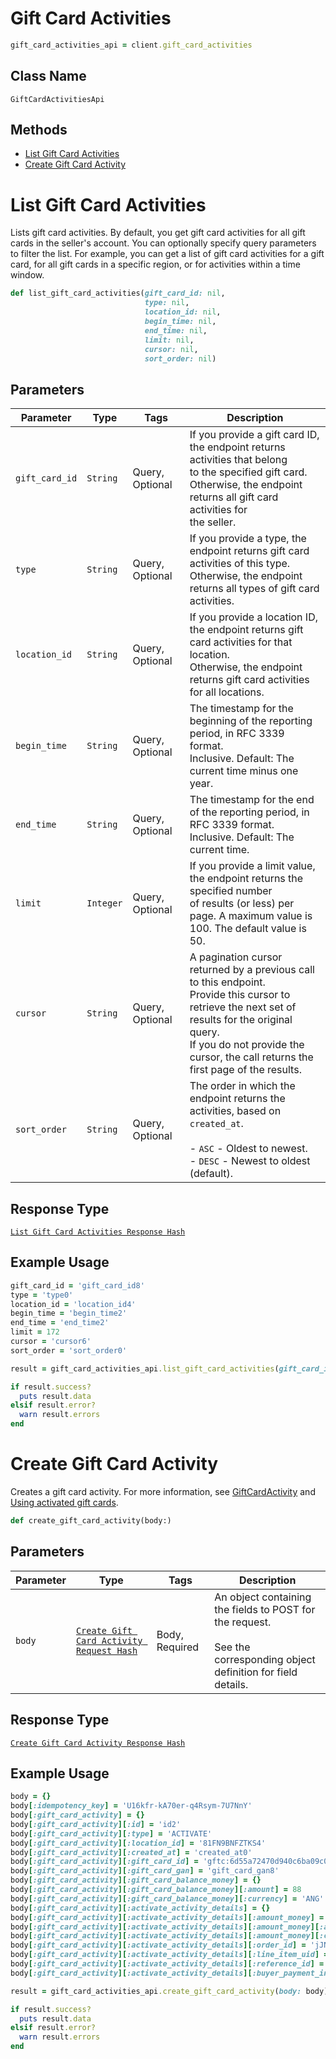 # Gift Card Activities

```ruby
gift_card_activities_api = client.gift_card_activities
```

## Class Name

`GiftCardActivitiesApi`

## Methods

* [List Gift Card Activities](/doc/api/gift-card-activities.md#list-gift-card-activities)
* [Create Gift Card Activity](/doc/api/gift-card-activities.md#create-gift-card-activity)


# List Gift Card Activities

Lists gift card activities. By default, you get gift card activities for all
gift cards in the seller's account. You can optionally specify query parameters to
filter the list. For example, you can get a list of gift card activities for a gift card,
for all gift cards in a specific region, or for activities within a time window.

```ruby
def list_gift_card_activities(gift_card_id: nil,
                              type: nil,
                              location_id: nil,
                              begin_time: nil,
                              end_time: nil,
                              limit: nil,
                              cursor: nil,
                              sort_order: nil)
```

## Parameters

| Parameter | Type | Tags | Description |
|  --- | --- | --- | --- |
| `gift_card_id` | `String` | Query, Optional | If you provide a gift card ID, the endpoint returns activities that belong<br>to the specified gift card. Otherwise, the endpoint returns all gift card activities for<br>the seller. |
| `type` | `String` | Query, Optional | If you provide a type, the endpoint returns gift card activities of this type.<br>Otherwise, the endpoint returns all types of gift card activities. |
| `location_id` | `String` | Query, Optional | If you provide a location ID, the endpoint returns gift card activities for that location.<br>Otherwise, the endpoint returns gift card activities for all locations. |
| `begin_time` | `String` | Query, Optional | The timestamp for the beginning of the reporting period, in RFC 3339 format.<br>Inclusive. Default: The current time minus one year. |
| `end_time` | `String` | Query, Optional | The timestamp for the end of the reporting period, in RFC 3339 format.<br>Inclusive. Default: The current time. |
| `limit` | `Integer` | Query, Optional | If you provide a limit value, the endpoint returns the specified number<br>of results (or less) per page. A maximum value is 100. The default value is 50. |
| `cursor` | `String` | Query, Optional | A pagination cursor returned by a previous call to this endpoint.<br>Provide this cursor to retrieve the next set of results for the original query.<br>If you do not provide the cursor, the call returns the first page of the results. |
| `sort_order` | `String` | Query, Optional | The order in which the endpoint returns the activities, based on `created_at`.<br><br>- `ASC` - Oldest to newest.<br>- `DESC` - Newest to oldest (default). |

## Response Type

[`List Gift Card Activities Response Hash`](/doc/models/list-gift-card-activities-response.md)

## Example Usage

```ruby
gift_card_id = 'gift_card_id8'
type = 'type0'
location_id = 'location_id4'
begin_time = 'begin_time2'
end_time = 'end_time2'
limit = 172
cursor = 'cursor6'
sort_order = 'sort_order0'

result = gift_card_activities_api.list_gift_card_activities(gift_card_id: gift_card_id, type: type, location_id: location_id, begin_time: begin_time, end_time: end_time, limit: limit, cursor: cursor, sort_order: sort_order)

if result.success?
  puts result.data
elsif result.error?
  warn result.errors
end
```


# Create Gift Card Activity

Creates a gift card activity. For more information, see
[GiftCardActivity](https://developer.squareup.com/docs/gift-cards/using-gift-cards-api#giftcardactivity) and
[Using activated gift cards](https://developer.squareup.com/docs/gift-cards/using-gift-cards-api#using-activated-gift-cards).

```ruby
def create_gift_card_activity(body:)
```

## Parameters

| Parameter | Type | Tags | Description |
|  --- | --- | --- | --- |
| `body` | [`Create Gift Card Activity Request Hash`](/doc/models/create-gift-card-activity-request.md) | Body, Required | An object containing the fields to POST for the request.<br><br>See the corresponding object definition for field details. |

## Response Type

[`Create Gift Card Activity Response Hash`](/doc/models/create-gift-card-activity-response.md)

## Example Usage

```ruby
body = {}
body[:idempotency_key] = 'U16kfr-kA70er-q4Rsym-7U7NnY'
body[:gift_card_activity] = {}
body[:gift_card_activity][:id] = 'id2'
body[:gift_card_activity][:type] = 'ACTIVATE'
body[:gift_card_activity][:location_id] = '81FN9BNFZTKS4'
body[:gift_card_activity][:created_at] = 'created_at0'
body[:gift_card_activity][:gift_card_id] = 'gftc:6d55a72470d940c6ba09c0ab8ad08d20'
body[:gift_card_activity][:gift_card_gan] = 'gift_card_gan8'
body[:gift_card_activity][:gift_card_balance_money] = {}
body[:gift_card_activity][:gift_card_balance_money][:amount] = 88
body[:gift_card_activity][:gift_card_balance_money][:currency] = 'ANG'
body[:gift_card_activity][:activate_activity_details] = {}
body[:gift_card_activity][:activate_activity_details][:amount_money] = {}
body[:gift_card_activity][:activate_activity_details][:amount_money][:amount] = 10
body[:gift_card_activity][:activate_activity_details][:amount_money][:currency] = 'MXV'
body[:gift_card_activity][:activate_activity_details][:order_id] = 'jJNGHm4gLI6XkFbwtiSLqK72KkAZY'
body[:gift_card_activity][:activate_activity_details][:line_item_uid] = 'eIWl7X0nMuO9Ewbh0ChIx'
body[:gift_card_activity][:activate_activity_details][:reference_id] = 'reference_id4'
body[:gift_card_activity][:activate_activity_details][:buyer_payment_instrument_ids] = ['buyer_payment_instrument_ids4', 'buyer_payment_instrument_ids5', 'buyer_payment_instrument_ids6']

result = gift_card_activities_api.create_gift_card_activity(body: body)

if result.success?
  puts result.data
elsif result.error?
  warn result.errors
end
```

